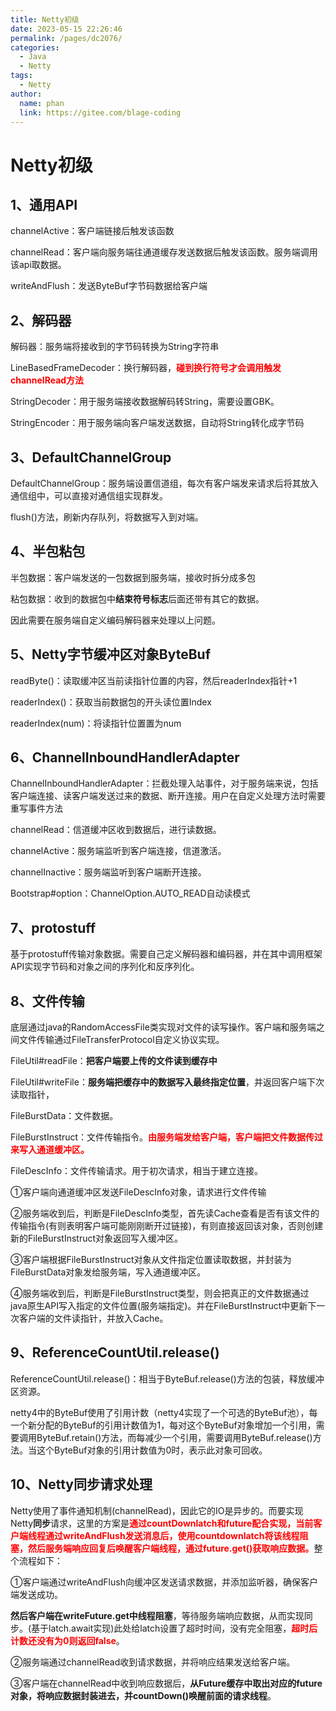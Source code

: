 ```yaml
---
title: Netty初级
date: 2023-05-15 22:26:46
permalink: /pages/dc2076/
categories:
  - Java
  - Netty
tags:
  - Netty
author: 
  name: phan
  link: https://gitee.com/blage-coding
---
```

# Netty初级

## 1、通用API

channelActive：客户端链接后触发该函数

channelRead：客户端向服务端往通道缓存发送数据后触发该函数。服务端调用该api取数据。

writeAndFlush：发送ByteBuf字节码数据给客户端

## 2、解码器

解码器：服务端将接收到的字节码转换为String字符串

LineBasedFrameDecoder：换行解码器，<font color="red">**碰到换行符号才会调用触发channelRead方法**</font>

StringDecoder：用于服务端接收数据解码转String，需要设置GBK。

StringEncoder：用于服务端向客户端发送数据，自动将String转化成字节码

## 3、DefaultChannelGroup

DefaultChannelGroup：服务端设置信道组，每次有客户端发来请求后将其放入通信组中，可以直接对通信组实现群发。

flush()方法，刷新内存队列，将数据写入到对端。

## 4、半包粘包

半包数据：客户端发送的一包数据到服务端，接收时拆分成多包

粘包数据：收到的数据包中**结束符号标志**后面还带有其它的数据。

因此需要在服务端自定义编码解码器来处理以上问题。

## 5、Netty字节缓冲区对象ByteBuf

readByte()：读取缓冲区当前读指针位置的内容，然后readerIndex指针+1

readerIndex()：获取当前数据包的开头读位置Index

readerIndex(num)：将读指针位置置为num

## 6、ChannelInboundHandlerAdapter

ChannelInboundHandlerAdapter：拦截处理入站事件，对于服务端来说，包括客户端连接、读客户端发送过来的数据、断开连接。用户在自定义处理方法时需要重写事件方法

channelRead：信道缓冲区收到数据后，进行读数据。 

channelActive：服务端监听到客户端连接，信道激活。 

channelInactive：服务端监听到客户端断开连接。

Bootstrap#option：ChannelOption.AUTO_READ自动读模式

## 7、protostuff

基于protostuff传输对象数据。需要自己定义解码器和编码器，并在其中调用框架API实现字节码和对象之间的序列化和反序列化。

## 8、文件传输

底层通过java的RandomAccessFile类实现对文件的读写操作。客户端和服务端之间文件传输通过FileTransferProtocol自定义协议实现。

FileUtil#readFile：**把客户端要上传的文件读到缓存中**

FileUtil#writeFile：**服务端把缓存中的数据写入最终指定位置**，并返回客户端下次读取指针，

FileBurstData：文件数据。

FileBurstInstruct：文件传输指令。<font color="red">**由服务端发给客户端，客户端把文件数据传过来写入通道缓冲区。**</font>

FileDescInfo：文件传输请求。用于初次请求，相当于建立连接。

①客户端向通道缓冲区发送FileDescInfo对象，请求进行文件传输

②服务端收到后，判断是FileDescInfo类型，首先读Cache查看是否有该文件的传输指令(有则表明客户端可能刚刚断开过链接)，有则直接返回该对象，否则创建新的FileBurstInstruct对象返回写入缓冲区。

③客户端根据FileBurstInstruct对象从文件指定位置读取数据，并封装为FileBurstData对象发给服务端，写入通道缓冲区。

④服务端收到后，判断是FileBurstInstruct类型，则会把真正的文件数据通过java原生API写入指定的文件位置(服务端指定)。并在FileBurstInstruct中更新下一次客户端的文件读指针，并放入Cache。

## 9、ReferenceCountUtil.release()

ReferenceCountUtil.release()：相当于ByteBuf.release()方法的包装，释放缓冲区资源。

netty4中的ByteBuf使用了引用计数（netty4实现了一个可选的ByteBuf池），每一个新分配的ByteBuf的引用计数值为1，每对这个ByteBuf对象增加一个引用，需要调用ByteBuf.retain()方法，而每减少一个引用，需要调用ByteBuf.release()方法。当这个ByteBuf对象的引用计数值为0时，表示此对象可回收。

## 10、Netty同步请求处理

Netty使用了事件通知机制(channelRead)，因此它的IO是异步的。而要实现Netty**同步**请求，这里的方案是<font color="red">**通过countDownlatch和future配合实现，当前客户端线程通过writeAndFlush发送消息后，使用countdownlatch将该线程阻塞，然后服务端响应回复后唤醒客户端线程，通过future.get()获取响应数据。**</font>整个流程如下：

①客户端通过writeAndFlush向缓冲区发送请求数据，并添加监听器，确保客户端发送成功。

**然后客户端在writeFuture.get中线程阻塞**，等待服务端响应数据，从而实现同步。(基于latch.await实现)此处给latch设置了超时时间，没有完全阻塞，<font color="red">**超时后计数还没有为0则返回false**</font>。

②服务端通过channelRead收到请求数据，并将响应结果发送给客户端。

③客户端在channelRead中收到响应数据后，**从Future缓存中取出对应的future对象，将响应数据封装进去，并countDown()唤醒前面的请求线程**。
